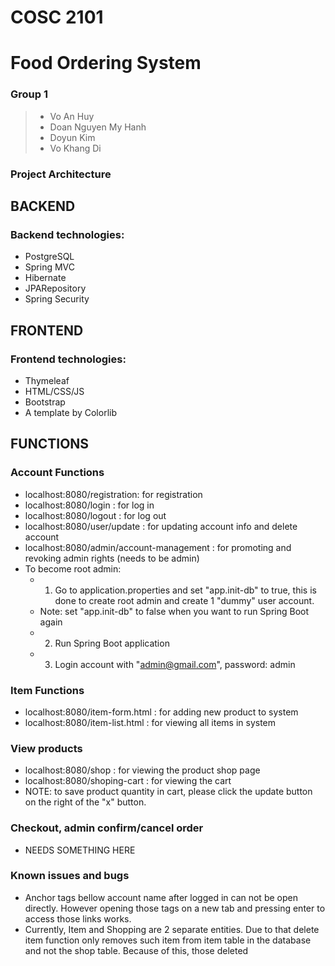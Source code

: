 # COSC 2101
# Food Ordering System

### Group 1
> * Vo An Huy
> * Doan Nguyen My Hanh
> * Doyun Kim
> * Vo Khang Di

### Project Architecture
## BACKEND
### Backend technologies:
* PostgreSQL
* Spring MVC
* Hibernate
* JPARepository
* Spring Security

##  FRONTEND
### Frontend technologies:
* Thymeleaf
* HTML/CSS/JS
* Bootstrap
* A template by Colorlib

## FUNCTIONS
### Account Functions
* localhost:8080/registration: for registration
* localhost:8080/login : for log in
* localhost:8080/logout : for log out
* localhost:8080/user/update : for updating account info and delete account
* localhost:8080/admin/account-management : for promoting and revoking admin rights (needs to be admin)
* To become root admin: 
  * 1. Go to application.properties and set "app.init-db" to true, this is done to create root admin and create 1 "dummy" user account. 
  * Note: set "app.init-db" to false when you want to run Spring Boot again
  * 2. Run Spring Boot application
  * 3. Login account with "admin@gmail.com", password: admin
### Item Functions
* localhost:8080/item-form.html : for adding new product to system
* localhost:8080/item-list.html : for viewing all items in system
### View products
* localhost:8080/shop : for viewing the product shop page
* localhost:8080/shoping-cart : for viewing the cart
* NOTE: to save product quantity in cart, please click the update button on the right of the "x" button.
### Checkout, admin confirm/cancel order
* NEEDS SOMETHING HERE
### Known issues and bugs
* Anchor tags bellow account name after logged in can not be open directly. However opening those tags on a new tab and pressing enter to access those links works.
* Currently, Item and Shopping are 2 separate entities. Due to that delete item function only removes such item from item table in the database and not the shop table. Because of this, those deleted 
